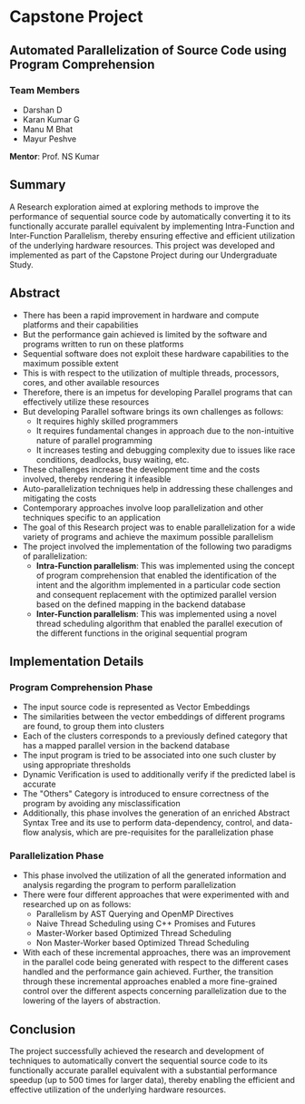 # Capstone Project
## Automated Parallelization of Source Code using Program Comprehension

### Team Members

* Darshan D
* Karan Kumar G
* Manu M Bhat
* Mayur Peshve

**Mentor**: Prof. NS Kumar

## Summary

A Research exploration aimed at exploring methods to improve the performance of sequential source code by automatically converting it to its functionally accurate parallel equivalent by implementing Intra-Function and Inter-Function Parallelism, thereby ensuring effective and efficient utilization of the underlying hardware resources. This project was developed and implemented as part of the Capstone Project during our Undergraduate Study.

## Abstract

 * There has been a rapid improvement in hardware and compute platforms and their capabilities
 * But the performance gain achieved is limited by the software and programs written to run on these platforms
 * Sequential software does not exploit these hardware capabilities to the maximum possible extent
 * This is with respect to the utilization of multiple threads, processors, cores, and other available resources
 * Therefore, there is an impetus for developing Parallel programs that can effectively utilize these resources
 * But developing Parallel software brings its own challenges as follows:
    * It requires highly skilled programmers
    * It requires fundamental changes in approach due to the non-intuitive nature of parallel programming
    * It increases testing and debugging complexity due to issues like race conditions, deadlocks, busy waiting, etc.
 * These challenges increase the development time and the costs involved, thereby rendering it infeasible
 * Auto-parallelization techniques help in addressing these challenges and mitigating the costs
 * Contemporary approaches involve loop parallelization and other techniques specific to an application
 * The goal of this Research project was to enable parallelization for a wide variety of programs and achieve the maximum possible parallelism
 * The project involved the implementation of the following two paradigms of parallelization:
    * **Intra-Function parallelism**: This was implemented using the concept of program comprehension that enabled the identification of the intent and the algorithm implemented in a particular code section and consequent replacement with the optimized parallel version based on the defined mapping in the backend database
    * **Inter-Function parallelism**: This was implemented using a novel thread scheduling algorithm that enabled the parallel execution of the different functions in the original sequential program

## Implementation Details

### Program Comprehension Phase
 * The input source code is represented as Vector Embeddings
 * The similarities between the vector embeddings of different programs are found, to group them into clusters
 * Each of the clusters corresponds to a previously defined category that has a mapped parallel version in the backend database
 * The input program is tried to be associated into one such cluster by using appropriate thresholds
 * Dynamic Verification is used to additionally verify if the predicted label is accurate
 * The "Others" Category is introduced to ensure correctness of the program by avoiding any misclassification
 * Additionally, this phase involves the generation of an enriched Abstract Syntax Tree and its use to perform data-dependency, control, and data-flow analysis, which are pre-requisites for the parallelization phase

### Parallelization Phase
 * This phase involved the utilization of all the generated information and analysis regarding the program to perform parallelization
 * There were four different approaches that were experimented with and researched up on as follows:
    * Parallelism by AST Querying and OpenMP Directives
    * Naive Thread Scheduling using C++ Promises and Futures
    * Master-Worker based Optimized Thread Scheduling
    * Non Master-Worker based Optimized Thread Scheduling
 * With each of these incremental approaches, there was an improvement in the parallel code being generated with respect to the different cases handled and the performance gain achieved. Further, the transition through these incremental approaches enabled a more fine-grained control over the different aspects concerning parallelization due to the lowering of the layers of abstraction.

## Conclusion

The project successfully achieved the research and development of techniques to automatically convert the sequential source code to its functionally accurate parallel equivalent with a substantial performance speedup (up to 500 times for larger data), thereby enabling the efficient and effective utilization of the underlying hardware resources.

